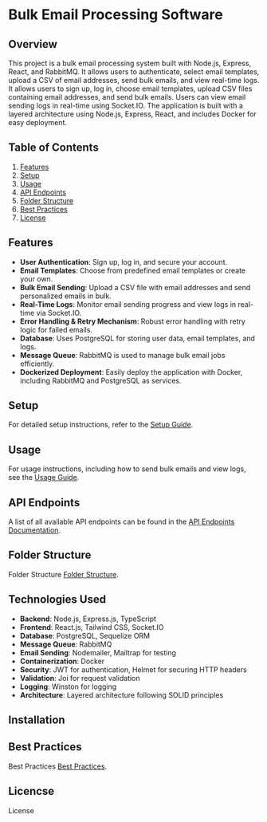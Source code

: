 # Bulk Email Processing Software

## Overview

This project is a bulk email processing system built with Node.js, Express, React, and RabbitMQ. It allows users to authenticate, select email templates, upload a CSV of email addresses, send bulk emails, and view real-time logs. It allows users to sign up, log in, choose email templates, upload CSV files containing email addresses, and send bulk emails. Users can view email sending logs in real-time using Socket.IO. The application is built with a layered architecture using Node.js, Express, React, and includes Docker for easy deployment.

## Table of Contents

1. [Features](#features)
2. [Setup](#setup)
3. [Usage](#usage)
4. [API Endpoints](#api-endpoints)
5. [Folder Structure](#folder-structure)
6. [Best Practices](#best-practices)
7. [License](#license)

## Features

- **User Authentication**: Sign up, log in, and secure your account.
- **Email Templates**: Choose from predefined email templates or create your own.
- **Bulk Email Sending**: Upload a CSV file with email addresses and send personalized emails in bulk.
- **Real-Time Logs**: Monitor email sending progress and view logs in real-time via Socket.IO.
- **Error Handling & Retry Mechanism**: Robust error handling with retry logic for failed emails.
- **Database**: Uses PostgreSQL for storing user data, email templates, and logs.
- **Message Queue**: RabbitMQ is used to manage bulk email jobs efficiently.
- **Dockerized Deployment**: Easily deploy the application with Docker, including RabbitMQ and PostgreSQL as services.

## Setup

For detailed setup instructions, refer to the [Setup Guide](docs/setup.md).

## Usage

For usage instructions, including how to send bulk emails and view logs, see the [Usage Guide](docs/usage.md).

## API Endpoints

A list of all available API endpoints can be found in the [API Endpoints Documentation](docs/apiEndPoints.md).

## Folder Structure

Folder Structure [Folder Structure](docs/folderStructure.md).


## Technologies Used

- **Backend**: Node.js, Express.js, TypeScript
- **Frontend**: React.js, Tailwind CSS, Socket.IO
- **Database**: PostgreSQL, Sequelize ORM
- **Message Queue**: RabbitMQ
- **Email Sending**: Nodemailer, Mailtrap for testing
- **Containerization**: Docker
- **Security**: JWT for authentication, Helmet for securing HTTP headers
- **Validation**: Joi for request validation
- **Logging**: Winston for logging
- **Architecture**: Layered architecture following SOLID principles

## Installation

## Best Practices

Best Practices [Best Practices](docs/bestPractices.md).

## Licencse

License

